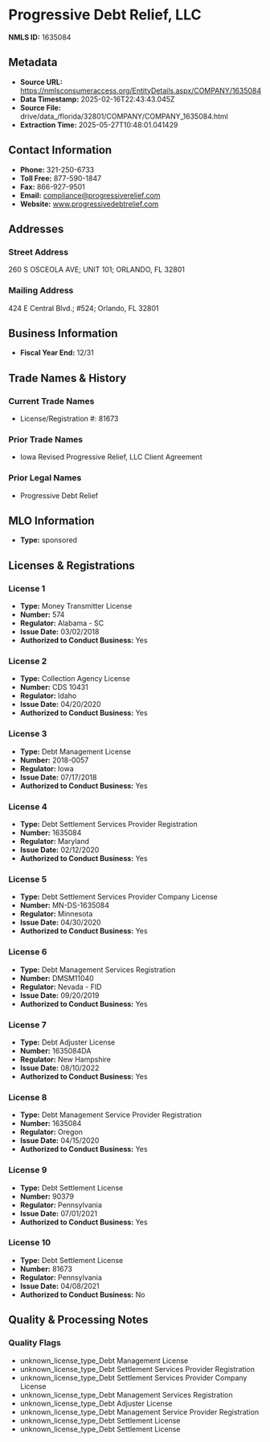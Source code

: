 # Progressive Debt Relief, LLC

**NMLS ID:** 1635084

## Metadata
- **Source URL:** https://nmlsconsumeraccess.org/EntityDetails.aspx/COMPANY/1635084
- **Data Timestamp:** 2025-02-16T22:43:43.045Z
- **Source File:** drive/data_/florida/32801/COMPANY/COMPANY_1635084.html
- **Extraction Time:** 2025-05-27T10:48:01.041429

## Contact Information
- **Phone:** 321-250-6733
- **Toll Free:** 877-590-1847
- **Fax:** 866-927-9501
- **Email:** compliance@progressiverelief.com
- **Website:** www.progressivedebtrelief.com

## Addresses
### Street Address
260 S OSCEOLA AVE; UNIT 101; ORLANDO, FL 32801

### Mailing Address
424 E Central Blvd.; #524; Orlando, FL 32801

## Business Information
- **Fiscal Year End:** 12/31

## Trade Names & History
### Current Trade Names
- License/Registration #: 81673

### Prior Trade Names
- Iowa Revised Progressive Relief, LLC Client Agreement

### Prior Legal Names
- Progressive Debt Relief

## MLO Information
- **Type:** sponsored

## Licenses & Registrations

### License 1
- **Type:** Money Transmitter License
- **Number:** 574
- **Regulator:** Alabama - SC
- **Issue Date:** 03/02/2018
- **Authorized to Conduct Business:** Yes

### License 2
- **Type:** Collection Agency License
- **Number:** CDS 10431
- **Regulator:** Idaho
- **Issue Date:** 04/20/2020
- **Authorized to Conduct Business:** Yes

### License 3
- **Type:** Debt Management License
- **Number:** 2018-0057
- **Regulator:** Iowa
- **Issue Date:** 07/17/2018
- **Authorized to Conduct Business:** Yes

### License 4
- **Type:** Debt Settlement Services Provider Registration
- **Number:** 1635084
- **Regulator:** Maryland
- **Issue Date:** 02/12/2020
- **Authorized to Conduct Business:** Yes

### License 5
- **Type:** Debt Settlement Services Provider Company License
- **Number:** MN-DS-1635084
- **Regulator:** Minnesota
- **Issue Date:** 04/30/2020
- **Authorized to Conduct Business:** Yes

### License 6
- **Type:** Debt Management Services Registration
- **Number:** DMSM11040
- **Regulator:** Nevada - FID
- **Issue Date:** 09/20/2019
- **Authorized to Conduct Business:** Yes

### License 7
- **Type:** Debt Adjuster License
- **Number:** 1635084DA
- **Regulator:** New Hampshire
- **Issue Date:** 08/10/2022
- **Authorized to Conduct Business:** Yes

### License 8
- **Type:** Debt Management Service Provider Registration
- **Number:** 1635084
- **Regulator:** Oregon
- **Issue Date:** 04/15/2020
- **Authorized to Conduct Business:** Yes

### License 9
- **Type:** Debt Settlement License
- **Number:** 90379
- **Regulator:** Pennsylvania
- **Issue Date:** 07/01/2021
- **Authorized to Conduct Business:** Yes

### License 10
- **Type:** Debt Settlement License
- **Number:** 81673
- **Regulator:** Pennsylvania
- **Issue Date:** 04/08/2021
- **Authorized to Conduct Business:** No

## Quality & Processing Notes
### Quality Flags
- unknown_license_type_Debt Management License
- unknown_license_type_Debt Settlement Services Provider Registration
- unknown_license_type_Debt Settlement Services Provider Company License
- unknown_license_type_Debt Management Services Registration
- unknown_license_type_Debt Adjuster License
- unknown_license_type_Debt Management Service Provider Registration
- unknown_license_type_Debt Settlement License
- unknown_license_type_Debt Settlement License
